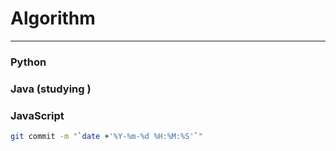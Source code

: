 # Algorithm
---

### Python

### Java (studying )

### JavaScript

```sh
git commit -m "`date +'%Y-%m-%d %H:%M:%S'`"
```

